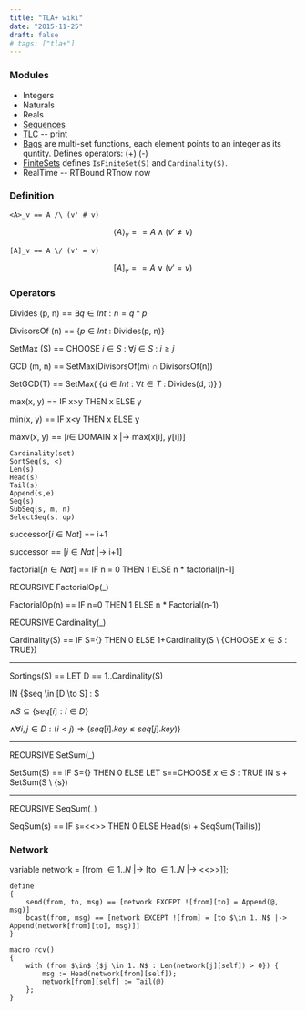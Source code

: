 ```yaml
---
title: "TLA+ wiki"
date: "2015-11-25"
draft: false
# tags: ["tla+"]
---
```


### Modules
* Integers
* Naturals
* Reals
* [Sequences](https://github.com/tlaplus/tlaplus/blob/master/org.lamport.tla.toolbox/StandardModules/Sequences.tla)
* [TLC](https://github.com/tlaplus/tlaplus/blob/master/org.lamport.tla.toolbox/StandardModules/TLC.tla) -- print
* [Bags](https://github.com/tlaplus/tlaplus/blob/master/org.lamport.tla.toolbox/StandardModules/Bags.tla) are multi-set functions, each element points to an integer as its quntity. Defines operators: (+) (-)
* [FiniteSets](https://github.com/tlaplus/tlaplus/blob/master/org.lamport.tla.toolbox/StandardModules/FiniteSets.tla) defines `IsFiniteSet(S)` and `Cardinality(S)`.
* RealTime -- RTBound RTnow now


### Definition
```
<A>_v == A /\ (v' # v)
```
$$\langle A \rangle_v == A \land (v' \neq v)$$
```
[A]_v == A \/ (v' = v)
```
$$[A]_v == A \lor (v'=v)$$


### Operators

Divides (p, n) == $\exists q \in Int : n = q * p$

DivisorsOf (n) == {$p \in Int$ : Divides(p, n)}

SetMax (S) == CHOOSE $i \in S$ : $\forall j \in S$ : $i \geq j$

GCD (m, n) == SetMax(DivisorsOf(m) $\cap$ DivisorsOf(n))

SetGCD(T) == SetMax( {$d \in Int$ : $\forall t \in T$ : Divides(d, t)} )

max(x, y) == IF x>y THEN x ELSE y

min(x, y) == IF x<y THEN x ELSE y

maxv(x, y) == [$i \in$ DOMAIN x |-> max(x[i], y[i])]

```
Cardinality(set)
SortSeq(s, <)
Len(s)
Head(s)
Tail(s)
Append(s,e)
Seq(s)
SubSeq(s, m, n)
SelectSeq(s, op)
```

successor[$i \in Nat$] == i+1

successor == [$i \in Nat$ |-> i+1]

factorial[$n \in Nat$] == IF n = 0 THEN 1 ELSE n * factorial[n-1]

RECURSIVE FactorialOp(_)

FactorialOp(n) == IF n=0 THEN 1 ELSE n * Factorial(n-1)

RECURSIVE Cardinality(_)

Cardinality(S) == IF S={} THEN 0 ELSE 1+Cardinality(S \ {CHOOSE $x \in S$ : TRUE})

------

Sortings(S) == LET D == 1..Cardinality(S)

IN {$seq \in [D \to S] : $

$\land S \subseteq \{seq[i] : i \in D\}$

$\land \forall i,j \in D : (i<j) \Rightarrow (seq[i].key \leq seq[j].key)$}

------

RECURSIVE SetSum(_)

SetSum(S) == IF S={} THEN 0 ELSE LET s==CHOOSE $x \in S$ : TRUE IN s + SetSum(S \ {s})

------

RECURSIVE SeqSum(_)

SeqSum(s) == IF s=<<>> THEN 0 ELSE Head(s) + SeqSum(Tail(s))

### Network

variable network = [from $\in 1..N$ |-> [to $\in 1..N$ |-> <<>>]];

```
define
{
    send(from, to, msg) == [network EXCEPT ![from][to] = Append(@, msg)]
    bcast(from, msg) == [network EXCEPT ![from] = [to $\in 1..N$ |-> Append(network[from][to], msg)]]
}
```

```
macro rcv()
{
    with (from $\in$ {$j \in 1..N$ : Len(network[j][self]) > 0}) {
        msg := Head(network[from][self]);
        network[from][self] := Tail(@)
    };
}
```